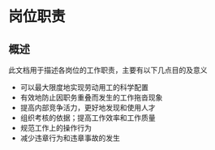 # 岗位职责

## 概述

此文档用于描述各岗位的工作职责，主要有以下几点目的及意义

- 可以最大限度地实现劳动用工的科学配置
- 有效地防止因职务重叠而发生的工作拖沓现象
- 提高内部竞争活力，更好地发现和使用人才
- 组织考核的依据；提高工作效率和工作质量
- 规范工作上的操作行为
- 减少违章行为和违章事故的发生
